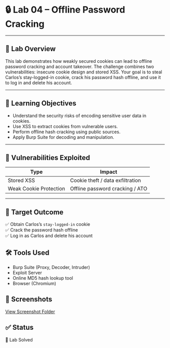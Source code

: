 # 🔒 Lab 04 – Offline Password Cracking

---

## 📘 Lab Overview

This lab demonstrates how weakly secured cookies can lead to offline password cracking and account takeover. The challenge combines two vulnerabilities: insecure cookie design and stored XSS. Your goal is to steal Carlos’s stay-logged-in cookie, crack his password hash offline, and use it to log in and delete his account.

---

## 🧠 Learning Objectives

- Understand the security risks of encoding sensitive user data in cookies.
- Use XSS to extract cookies from vulnerable users.
- Perform offline hash cracking using public sources.
- Apply Burp Suite for decoding and manipulation.

---

## 🚨 Vulnerabilities Exploited

| Type                  | Impact                              |
|-----------------------|-------------------------------------|
| Stored XSS            | Cookie theft / data exfiltration    |
| Weak Cookie Protection| Offline password cracking / ATO     |

---

## 🎯 Target Outcome

✅ Obtain Carlos’s `stay-logged-in` cookie  
✅ Crack the password hash offline  
✅ Log in as Carlos and delete his account  


## 🛠️ Tools Used

- Burp Suite (Proxy, Decoder, Intruder)
- Exploit Server
- Online MD5 hash lookup tool
- Browser (Chromium)

## 📸 Screenshots 
[View Screenshot Folder](./screenshots)


## ✅ Status
🎉 Lab Solved
